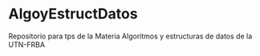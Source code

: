 # AlgoyEstructDatos
Repositorio para tps de la Materia Algoritmos y estructuras de datos de la UTN-FRBA 
